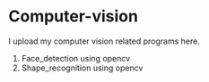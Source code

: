 # Computer-vision
I upload my computer vision related programs here.
1. Face_detection using opencv
2. Shape_recognition using opencv
